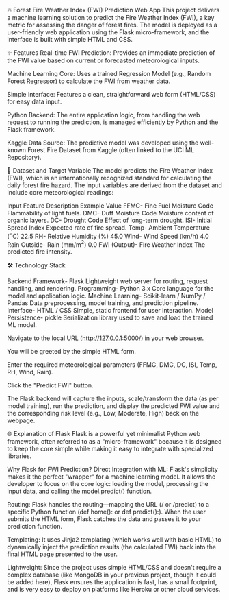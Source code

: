 🔥 Forest Fire Weather Index (FWI) Prediction Web App
This project delivers a machine learning solution to predict the Fire Weather Index (FWI), a key metric for assessing the danger of forest fires. The model is deployed as a user-friendly web application using the Flask micro-framework, and the interface is built with simple HTML and CSS.

✨ Features
Real-time FWI Prediction: Provides an immediate prediction of the FWI value based on current or forecasted meteorological inputs.

Machine Learning Core: Uses a trained Regression Model (e.g., Random Forest Regressor) to calculate the FWI from weather data.

Simple Interface: Features a clean, straightforward web form (HTML/CSS) for easy data input.

Python Backend: The entire application logic, from handling the web request to running the prediction, is managed efficiently by Python and the Flask framework.

Kaggle Data Source: The predictive model was developed using the well-known Forest Fire Dataset from Kaggle (often linked to the UCI ML Repository).

💾 Dataset and Target Variable
The model predicts the Fire Weather Index (FWI), which is an internationally recognized standard for calculating the daily forest fire hazard. The input variables are derived from the dataset and include core meteorological readings:

Input Feature	Description	Example Value
FFMC-	Fine Fuel Moisture Code	Flammability of light fuels.
DMC-	Duff Moisture Code	Moisture content of organic layers.
DC-	Drought Code	Effect of long-term drought.
ISI-	Initial Spread Index	Expected rate of fire spread.
Temp-	Ambient Temperature ($^{\circ}$C)	22.5
RH-	Relative Humidity (%)	45.0
Wind-	Wind Speed (km/h)	4.0
Rain	Outside- Rain (mm/m$^2$)	0.0
FWI (Output)-	Fire Weather Index	The predicted fire intensity.


🛠️ Technology Stack

Backend Framework-	Flask	Lightweight web server for routing, request handling, and rendering.
Programming-	Python 3.x	Core language for the model and application logic.
Machine Learning-	Scikit-learn / NumPy / Pandas	Data preprocessing, model training, and prediction pipeline.
Interface-	HTML / CSS	Simple, static frontend for user interaction.
Model Persistence-	pickle	Serialization library used to save and load the trained ML model.

Navigate to the local URL (http://127.0.0.1:5000/) in your web browser.

You will be greeted by the simple HTML form.

Enter the required meteorological parameters (FFMC, DMC, DC, ISI, Temp, RH, Wind, Rain).

Click the "Predict FWI" button.

The Flask backend will capture the inputs, scale/transform the data (as per model training), run the prediction, and display the predicted FWI value and the corresponding risk level (e.g., Low, Moderate, High) back on the webpage.

🌐 Explanation of Flask
Flask is a powerful yet minimalist Python web framework, often referred to as a "micro-framework" because it is designed to keep the core simple while making it easy to integrate with specialized libraries.

Why Flask for FWI Prediction?
Direct Integration with ML: Flask's simplicity makes it the perfect "wrapper" for a machine learning model. It allows the developer to focus on the core logic: loading the model, processing the input data, and calling the model.predict() function.

Routing: Flask handles the routing—mapping the URL (/ or /predict) to a specific Python function (def home(): or def predict():). When the user submits the HTML form, Flask catches the data and passes it to your prediction function.

Templating: It uses Jinja2 templating (which works well with basic HTML) to dynamically inject the prediction results (the calculated FWI) back into the final HTML page presented to the user.

Lightweight: Since the project uses simple HTML/CSS and doesn't require a complex database (like MongoDB in your previous project, though it could be added here), Flask ensures the application is fast, has a small footprint, and is very easy to deploy on platforms like Heroku or other cloud services.
